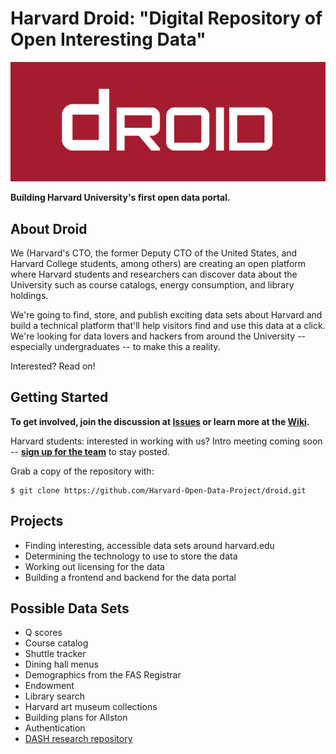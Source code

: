 # Harvard Droid: "Digital Repository of Open Interesting Data"

![Droid logo](droid-logo.png)

**Building Harvard University's first open data portal.**

## About Droid

We (Harvard's CTO, the former Deputy CTO of the United States, and Harvard College students, among others) are creating an open platform where Harvard students and researchers can discover data about the University such as course catalogs, energy consumption, and library holdings.

We're going to find, store, and publish exciting data sets about Harvard and build a technical platform that'll help visitors find and use this data at a click. We're looking for data lovers and hackers from around the University -- especially undergraduates -- to make this a reality.

Interested? Read on!

## Getting Started

**To get involved, join the discussion at [Issues](https://github.com/Harvard-Open-Data-Project/droid/issues) or learn more at the [Wiki](https://github.com/Harvard-Open-Data-Project/droid/wiki).**

Harvard students: interested in working with us? Intro meeting coming soon -- **[sign up for the team](https://docs.google.com/a/college.harvard.edu/forms/d/1Jiq3Dsnn-XQ5zMZJsMyRMejzd34OiaAEnqXFVxf3d5A/viewform)** to stay posted.

Grab a copy of the repository with:

```
$ git clone https://github.com/Harvard-Open-Data-Project/droid.git
```

## Projects

* Finding interesting, accessible data sets around harvard.edu
* Determining the technology to use to store the data
* Working out licensing for the data
* Building a frontend and backend for the data portal

## Possible Data Sets

* Q scores
* Course catalog
* Shuttle tracker
* Dining hall menus
* Demographics from the FAS Registrar
* Endowment
* Library search
* Harvard art museum collections
* Building plans for Allston
* Authentication
* [DASH research repository](http://dash.harvard.edu/)
